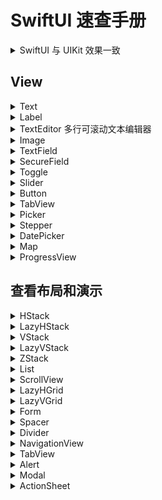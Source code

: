 SwiftUI 速查手册
===

<details>
<summary>SwiftUI 与 UIKit 效果一致</summary>

| UIKit | [SwiftUI](https://developer.apple.com/xcode/swiftui/) |
| ----------- | ----------- |
| UILabel | [Text](#user-content-text) & [Label](#user-content-label)|
| UIImageView | [Image](#user-content-image) |
| UITextField | [TextField](#user-content-textfield) / [SecureField](#user-content-securefield) |
| UITextView | [TextEditor](#user-content-texteditor) |
| UISwitch | [Toggle](#user-content-toggle) |
| UISlider | [Slider](#user-content-slider) |
| UIButton | [Button](#user-content-button) |
| UITableView | [List](#user-content-list) |
| UICollectionView | [LazyVGrid](#user-content-lazyvgrid) / [LazyHGrid](#user-content-lazyhgrid) |
| UINavigationController | [NavigationView](#user-content-navigationview) |
| UITabBarController | [TabView](#user-content-tabview) |
| UIAlertController with style .alert | [Alert](#user-content-alerts-and-action-sheets) |
| UIAlertController with style .actionSheet | [ActionSheet](#user-content-alerts-and-action-sheets) |
| UIStackView with horizontal axis| [HStack](#user-content-hstack) / [LazyHStack](#user-content-lazyhstack) |
| UIStackView with vertical axis| [VStack](#user-content-vstack) / [LazyVStack](#user-content-lazyvstack) |
| UISegmentedControl | [Picker](#user-content-picker) |
| UIStepper | [Stepper](#user-content-stepper) |
| UIDatePicker | [DatePicker](#user-content-date-picker) |
| NSAttributedString | No equivalent (use [Text](#user-content-text)) |
| MapKit | [Map](#user-content-map) |
| UIProgressView | [ProgressView](#user-content-progressview) |
| - | [Modal](#user-content-modal) |
| - | [ScrollView](#user-content-scrollview) |
| - | [Form](#user-content-form) |
| - | [Spacer](#user-content-spacer) |
| - | [Divider](#user-content-divider) |


</details>

## View

<details>
<summary id="Text">Text</summary>

```swift
Text("Hello World")
```

添加样式

```swift
Text("Hello World")
    .font(.largeTitle)
    .foregroundColor(Color.green)
    .lineSpacing(50)
    .lineLimit(nil)
    .padding()
```

在文本视图中格式化文本

```swift
static let dateFormatter: DateFormatter = {
    let formatter = DateFormatter()
    formatter.dateStyle = .long
    return formatter
}()

var now = Date()
var body: some View {
    Text("Task due date: \(now, formatter: Self.dateFormatter)")
}
```

</details>


<details>
<summary id="Label">Label</summary>

可以使用以下代码行在文本旁边设置图标。

```swift
Label("SwiftUI CheatSheet", systemImage: "up.icloud")
```

可以设置URL，单击后将重定向到浏览器。

```swift
Link("Click me", destination: URL(string: "your_url")!)
```

Documentation - [Label](https://developer.apple.com/documentation/swiftui/label)

</details>


<details>
<summary id="TextEditor">TextEditor 多行可滚动文本编辑器</summary>

可以显示和编辑长格式文本的视图。

```swift
@State private var fullText: String = "This is some editable text..."

var body: some View {
    TextEditor(text: $fullText)
}
```

设置 `TextEditor` 背景颜色

```swift
extension NSTextView {
    open override var frame: CGRect {
        didSet {
            backgroundColor = .clear
//            drawsBackground = true
        }

    }
}

struct DetailContent: View {
    @State private var profileText: String = "Enter your bio"
    var body: some View {
        VSplitView(){
            TextEditor(text: $profileText)
                .background(Color.red)
        }
    }
}
```

Documentation - [TextEditor](https://developer.apple.com/documentation/swiftui/texteditor)

</details>


<details>
<summary id="Image">Image</summary>

显示与环境相关的图像的视图。

```swift
Image("foo") // 图像名称是foo
```

我们可以使用新的 `SF Symbols`

```swift
Image(systemName: "clock.fill")
```

您可以向系统图标集添加样式以匹配您使用的字体

```swift
Image(systemName: "cloud.heavyrain.fill")
    .foregroundColor(.red)
    .font(.title)
Image(systemName: "clock")
    .foregroundColor(.red)
    .font(Font.system(.largeTitle).bold())
```

为图像添加样式

```swift
Image("foo")
    .resizable() // 它将调整大小，以便填充所有可用空间
    .aspectRatio(contentMode: .fit)
```

Documentation - [Image](https://developer.apple.com/documentation/swiftui/image)

</details>


<details>
<summary id="TextField">TextField</summary>

显示可编辑文本界面的控件。

```swift
@State var name: String = "John"    
var body: some View {
    TextField("Name's placeholder", text: $name)
        .textFieldStyle(RoundedBorderTextFieldStyle())
        .padding()
}
```

取消编辑框焦点样式。

```swift
extension NSTextField { // << workaround !!!
    open override var focusRingType: NSFocusRingType {
        get { .none }
        set { }
    }
}
```

如何居中放置 `TextField` 的文本

```swift
struct ContentView: View {
    @State var text: String = "TextField Text"
    var body: some View {
        TextField("Placeholder Text", text: $text)
            .padding(.all, 20)
            .multilineTextAlignment(.center)
    }
}
```

Documentation - [TextField](https://developer.apple.com/documentation/swiftui/textfield)

</details>


<details>
<summary id="SecureField">SecureField</summary>

用户安全地输入私人文本的控件。

```swift
@State var password: String = "1234"    
var body: some View {
    SecureField($password)
        .textFieldStyle(RoundedBorderTextFieldStyle())
        .padding()
}
```

Documentation - [SecureField](https://developer.apple.com/documentation/swiftui/securefield)

</details>


<details>
<summary id="Toggle">Toggle</summary>

在打开和关闭状态之间切换的控件。

```swift
@State var isShowing = true // toggle state

Toggle(isOn: $isShowing) {
    Text("Hello World")
}
```

如果您的 `Toggle` 的标签只有 `Text`，则可以使用此更简单的签名进行初始化。

```swift
Toggle("Hello World", isOn: $isShowing)
```

Documentation - [Toggle](https://developer.apple.com/documentation/swiftui/toggle)

</details>


<details>
<summary id="Slider">Slider</summary>

用于从值的有界线性范围中选择一个值的控件。

```swift
@State var progress: Float = 0

Slider(value: $progress, from: 0.0, through: 100.0, by: 5.0)
```

滑块缺少 `minimumValueImage` 和 `maximumValueImage`，但是我们可以通过 `HStack` 轻松地复制它

```swift
@State var progress: Float = 0
HStack {
    Image(systemName: "sun.min")
    Slider(value: $progress, from: 0.0, through: 100.0, by: 5.0)
    Image(systemName: "sun.max.fill")
}.padding()
```

Documentation - [Slider](https://developer.apple.com/documentation/swiftui/slider)

</details>


<details>
<summary id="Slider">Button</summary>

在触发时执行操作的控件。

```swift
Button(
    action: {
        print("did tap")
    },
    label: { Text("Click Me") }
)
```

如果 `Button` 的标签仅为 `Text`，则可以使用此更简单的签名进行初始化。

```swift
Button("Click Me") {
    print("did tap")
}
```

您可以通过此按钮了解一下

```swift
Button(action: {
    // 退出应用
    NSApplication.shared.terminate(self)
}, label: {
    Image(systemName: "clock")
    Text("Click Me")
    Text("Subtitle")
})
.foregroundColor(Color.white)
.padding()
.background(Color.blue)
.cornerRadius(5)
```

Documentation - [Button](https://developer.apple.com/documentation/swiftui/button)

</details>


<details>
<summary id="TabView">TabView</summary>

一个视图，允许使用可交互的用户界面元素在多个子视图之间进行切换。

```swift
TabView {
    Text("First View")
        .font(.title)
        .tabItem({ Text("First") })
        .tag(0)
    Text("Second View")
        .font(.title)
        .tabItem({ Text("Second") })
        .tag(1)
}
```

图像和文本在一起。 您可以在此处使用 `SF Symbol`。

```swift
TabView {
    Text("First View")
        .font(.title)
        .tabItem({
            Image(systemName: "circle")
            Text("First")
        })
        .tag(0)
    Text("Second View")
        .font(.title)
        .tabItem(VStack {
            Image("second")
            Text("Second")
        })
        .tag(1)
}
```

</details>


<details>
<summary id="Picker">Picker</summary>

用于从一组互斥值中进行选择的控件。

选择器样式的更改基于其祖先，在 `Form` 或 `List` 下，它显示为单个列表行，您可以点击以进入一个显示所有可能选项的新屏幕。

```swift
NavigationView {
    Form {
        Section {
            Picker(selection: $selection, label:
                Text("Picker Name")
                , content: {
                    Text("Value 1").tag(0)
                    Text("Value 2").tag(1)
                    Text("Value 3").tag(2)
                    Text("Value 4").tag(3)
            })
        }
    }
}
```
您可以使用 `.pickerStyle(WheelPickerStyle())` 覆盖样式。

在 `SwiftUI` 中，`UISegmentedControl` 只是 `Picker`的另一种样式。

```swift
@State var mapChoioce = 0
var settings = ["Map", "Transit", "Satellite"]
Picker("Options", selection: $mapChoioce) {
    ForEach(0 ..< settings.count) { index in
        Text(self.settings[index])
            .tag(index)
    }

}.pickerStyle(SegmentedPickerStyle())
```

分段控制(SegmentedControl)在 `iOS 13` 中也焕然一新

Documentation - [Picker](https://developer.apple.com/documentation/swiftui/picker)

</details>


<details>
<summary id="Stepper">Stepper</summary>

用于执行语义递增和递减操作的控件。

```swift
@State var quantity: Int = 0
Stepper(value: $quantity, in: 0...10, label: { Text("Quantity \(quantity)")})
```

如果 `Stepper` 的标签只有 `Text`，则可以使用此更简单的签名进行初始化。

```swift
Stepper("Quantity \(quantity)", value: $quantity, in: 0...10)
```

如果要完全控制，他们可以提供裸机步进器，您可以在其中管理自己的数据源。

```swift
@State var quantity: Int = 0
Stepper(onIncrement: {
    self.quantity += 1
}, onDecrement: {
    self.quantity -= 1
}, label: { Text("Quantity \(quantity)") })
```

如果您还为带有 `step` 的初始化程序的每个步骤指定了一个值的数量。

```swift
Stepper(value: $quantity, in: 0...10, step: 2) {
    Text("Quantity \(quantity)")
}
```

Documentation - [Stepper](https://developer.apple.com/documentation/swiftui/stepper)

</details>


<details>
<summary id="DatePicker">DatePicker</summary>

用于选择绝对日期的控件。


日期选择器(DatePicker)的样式也会根据其祖先而改变。 在 `Form` 或 `List` 下，它显示为单个列表行，您可以点击以展开到日期选择器（就像日历应用程序一样）。

```swift
@State var selectedDate = Date()

var dateClosedRange: ClosedRange<Date> {
    let min = Calendar.current.date(byAdding: .day, value: -1, to: Date())!
    let max = Calendar.current.date(byAdding: .day, value: 1, to: Date())!
    return min...max
}
NavigationView {
    Form {
        Section {
            DatePicker(
                selection: $selectedDate,
                in: dateClosedRange,
                displayedComponents: .date,
                label: { Text("Due Date") }
            )
        }
    }
}
```

在表格和列表的外部，它显示为普通的轮式拾取器

```swift
@State var selectedDate = Date()

var dateClosedRange: ClosedRange<Date> {
    let min = Calendar.current.date(byAdding: .day, value: -1, to: Date())!
    let max = Calendar.current.date(byAdding: .day, value: 1, to: Date())!
    return min...max
}

DatePicker(
    selection: $selectedDate,
    in: dateClosedRange,
    displayedComponents: [.hourAndMinute, .date],
    label: { Text("Due Date") }
)
```

如果 `DatePicker` 的标签仅是纯文本，则可以使用此更简单的签名进行初始化。

```swift
DatePicker("Due Date",
            selection: $selectedDate,
            in: dateClosedRange,
            displayedComponents: [.hourAndMinute, .date])
```

可以使用 `ClosedRange`，`PartialRangeThrough` 和 `PartialRangeFrom` 来设置 `minimumDate` 和 `maximumDate`。

```swift
DatePicker("Minimum Date",
    selection: $selectedDate,
    in: Date()...,
    displayedComponents: [.date])
DatePicker("Maximum Date",
    selection: $selectedDate,
    in: ...Date(),
    displayedComponents: [.date])
```

Documentation - [DatePicker](https://developer.apple.com/documentation/swiftui/datepicker)

</details>


<details>
<summary id="Map">Map</summary>

显示嵌入式地图界面的视图。

显示指定区域的地图

```swift
import MapKit

@State var region = MKCoordinateRegion(center: .init(latitude: 37.334722, longitude: -122.008889), latitudinalMeters: 300, longitudinalMeters: 300)
    
Map(coordinateRegion: $region)
```

您可以通过指定 `interactionModes`（使用`[]`禁用所有交互）来控制地图的交互。

```swift
struct PinItem: Identifiable {
    let id = UUID()
    let coordinate: CLLocationCoordinate2D
}

Map(coordinateRegion: $region, 
    interactionModes: [], 
    showsUserLocation: true, 
    userTrackingMode: nil, 
    annotationItems: [PinItem(coordinate: .init(latitude: 37.334722, longitude: -122.008889))]) { item in                    
    MapMarker(coordinate: item.coordinate)
}
```

Documentation - [Map](https://developer.apple.com/documentation/mapkit/map)

</details>


<details>
<summary id="ProgressView">ProgressView</summary>

显示任务完成进度的视图。

```swift
@State private var progress = 0.5

VStack {
    ProgressView(value: progress)
    Button("More", action: { progress += 0.05 })
}
```

通过应用 `CircularProgressViewStyle`，可以将其用作 `UIActivityIndicatorView`。

```swift
ProgressView(value: progress)
    .progressViewStyle(CircularProgressViewStyle())
```

Documentation - [ProgressView](https://developer.apple.com/documentation/swiftui/progressview)

</details>

## 查看布局和演示

<details>
<summary id="HStack">HStack</summary>

将其子级排列在一条水平线上的视图。

创建静态可滚动列表

```swift
HStack (alignment: .center, spacing: 20){
    Text("Hello")
    Divider()
    Text("World")
}
```

Documentation - HStack

</details>


<details>
<summary id="LazyHStack">LazyHStack</summary>

将子项排列在水平增长的线中的视图，仅在需要时创建项。

```swift
ScrollView(.horizontal) {
    LazyHStack(alignment: .center, spacing: 20) {
        ForEach(1...100, id: \.self) {
            Text("Column \($0)")
        }
    }
}
```

Documentation - LazyHStack

</details>


<details>
<summary id="VStack">VStack</summary>

以垂直线排列其子项的视图。

创建静态可滚动列表

```swift
VStack (alignment: .center, spacing: 20){
    Text("Hello")
    Divider()
    Text("World")
}
```

Documentation - VStack

</details>


<details>
<summary id="LazyVStack">LazyVStack</summary>

`iOS 14`

一种视图，将其子级排列在垂直增长的线中，仅在需要时创建项。

```swift
ScrollView {
    LazyVStack(alignment: .leading) {
        ForEach(1...100, id: \.self) {
            Text("Row \($0)")
        }
    }
}
```

Documentation - [LazyVStack](https://developer.apple.com/documentation/swiftui/lazyvstack)

</details>


<details>
<summary id="ZStack">ZStack</summary>

覆盖其子项的视图，使子项在两个轴上对齐。

```swift
ZStack {
    Text("Hello")
        .padding(10)
        .background(Color.red)
        .opacity(0.8)
    Text("World")
        .padding(20)
        .background(Color.red)
        .offset(x: 0, y: 40)
}
```

Documentation - ZStack

</details>


<details>
<summary id="List">List</summary>

一个容器，用于显示排列在单列中的数据行。

创建静态可滚动列表

```swift
List {
    Text("Hello world")
    Text("Hello world")
    Text("Hello world")
}
```

可混合的列表

```swift
List {
    Text("Hello world")
    Image(systemName: "clock")
}
```

创建动态列表

```swift
let names = ["John", "Apple", "Seed"]
List(names) { name in
    Text(name)
}
```

添加 `Section`

```swift
List {
    Section(header: Text("UIKit"), footer: Text("We will miss you")) {
        Text("UITableView")
    }

    Section(header: Text("SwiftUI"), footer: Text("A lot to learn")) {
        Text("List")
    }
}
```

要使其分组，请添加 `.listStyle(GroupedListStyle())`

```swift
List {
    Section(header: Text("UIKit"), footer: Text("We will miss you")) {
        Text("UITableView")
    }

    Section(header: Text("SwiftUI"), footer: Text("A lot to learn")) {
        Text("List")
    }
}.listStyle(GroupedListStyle())
```

要使其插入分组(`.insetGrouped`)，请添加 `.listStyle(GroupedListStyle())` 并强制使用常规水平尺寸类 ``.environment(\.horizontalSizeClass, .regular)``。

```swift
List {
    Section(header: Text("UIKit"), footer: Text("We will miss you")) {
        Text("UITableView")
    }

    Section(header: Text("SwiftUI"), footer: Text("A lot to learn")) {
        Text("List")
    }
}.listStyle(GroupedListStyle())
.environment(\.horizontalSizeClass, .regular)
```

> 插图分组已添加到 `iOS 13.2` 中的 `SwiftUI`

`iOS 14`

在 `iOS 14` 中，我们为此设置了专用样式。

```swift
.listStyle(InsetGroupedListStyle())
```

Documentation - [List](https://developer.apple.com/documentation/swiftui/list)

</details>


<details>
<summary id="ScrollView">ScrollView</summary>

滚动视图。

```swift
ScrollView(alwaysBounceVertical: true) {
    Image("foo")
    Text("Hello World")
}
```

Documentation - [ScrollView](https://developer.apple.com/documentation/swiftui/scrollview)

</details>


<details>
<summary id="LazyHGrid">LazyHGrid</summary>

一种容器视图，将其子视图排列在水平增长的网格中，仅在需要时创建项目。

```swift
var rows: [GridItem] =
        Array(repeating: .init(.fixed(20)), count: 2)

ScrollView(.horizontal) {
    LazyHGrid(rows: rows, alignment: .top) {
        ForEach((0...100), id: \.self) {
            Text("\($0)").background(Color.pink)
        }
    }
}
```

Documentation - [LazyHGrid](https://developer.apple.com/documentation/swiftui/lazyhgrid)

</details>


<details>
<summary id="LazyVGrid">LazyVGrid</summary>

容器视图，将其子视图排列在垂直增长的网格中，仅在需要时创建项目。

```swift
var columns: [GridItem] = Array(repeating: .init(.fixed(20)), count: 5)

ScrollView {
    LazyVGrid(columns: columns) {
        ForEach((0...100), id: \.self) {
            Text("\($0)").background(Color.pink)
        }
    }
}
```

Documentation - [LazyVGrid](https://developer.apple.com/documentation/swiftui/lazyvgrid)

</details>


<details>
<summary id="Form">Form</summary>

用于对用于数据输入的控件（例如在设置或检查器中）进行分组的容器。

您几乎可以在此表单中放入任何内容，它将为表单呈现适当的样式。

```swift
NavigationView {
    Form {
        Section {
            Text("Plain Text")
            Stepper(value: $quantity, in: 0...10, label: { Text("Quantity") })
        }
        Section {
            DatePicker($date, label: { Text("Due Date") })
            Picker(selection: $selection, label:
                Text("Picker Name")
                , content: {
                    Text("Value 1").tag(0)
                    Text("Value 2").tag(1)
                    Text("Value 3").tag(2)
                    Text("Value 4").tag(3)
            })
        }
    }
}
```

Documentation - [Form](https://developer.apple.com/documentation/swiftui/form)

</details>


<details>
<summary id="Spacer">Spacer</summary>

沿其包含的堆栈布局的主轴或如果不包含在堆栈中的两个轴上扩展的灵活空间。

```swift
HStack {
    Image(systemName: "clock")
    Spacer()
    Text("Time")
}
```

Documentation - [Spacer](https://developer.apple.com/documentation/swiftui/spacer)

</details>


<details>
<summary id="Divider">Divider</summary>

可用于分隔其他内容的视觉元素。

```swift
HStack {
    Image(systemName: "clock")
    Divider()
    Text("Time")
}.fixedSize()
```

Documentation - [Divider](https://developer.apple.com/documentation/swiftui/divider)

</details>


<details>
<summary id="NavigationView">NavigationView</summary>

用于呈现视图堆栈的视图，这些视图表示导航层次结构中的可见路径。

```swift
NavigationView {            
    List {
        Text("Hello World")
    }
    .navigationBarTitle(Text("Navigation Title")) // Default to large title style
}
```

对于旧样式标题

```swift
NavigationView {            
    List {
        Text("Hello World")
    }
    .navigationBarTitle(Text("Navigation Title"), displayMode: .inline)
}
```

添加 `UIBarButtonItem`

```swift
NavigationView {
    List {
        Text("Hello World")
    }
    .navigationBarItems(trailing:
        Button(action: {
            // Add action
        }, label: {
            Text("Add")
        })
    )
    .navigationBarTitle(Text("Navigation Title"))
}
```

使用 [NavigationLink](https://fuckingswiftui.com/#navigationlink) 添加显示/推送

用作 `UISplitViewController`。

```swift
NavigationView {
    List {
        NavigationLink("Go to detail", destination: Text("New Detail"))
    }.navigationBarTitle("Master")
    Text("Placeholder for Detail")
}
```

您可以使用两个新的样式属性为 `NavigationView` 设置样式：`stack和doubleColumn`。 默认情况下，`iPhone` 和 `Apple TV` 上的导航视图在视觉上反映了导航堆栈，而在 `iPad` 和 `Mac` 上，显示的是拆分视图样式的导航视图。

您可以使用 `.navigationViewStyle` 覆盖它。

```swift
NavigationView {
    MyMasterView()
    MyDetailView()
}
.navigationViewStyle(StackNavigationViewStyle())
```

`iOS 14`

在 `iOS 14` 中，`UISplitViewController` 有新的侧边栏样式。 您也可以通过在 `NavigationView` 下放置三个视图来做到这一点。

```swift
NavigationView {
    Text("Sidebar")
    Text("Primary")
    Text("Detail")
}
```

Documentation - [NavigationView](https://developer.apple.com/documentation/swiftui/navigationview)

`iOS 14`

在 `UIViewController` 中添加 `UIToolbar`，如 `toolbarItems`。

```swift
NavigationView {
    Text("SwiftUI").padding()
        .toolbar {
            ToolbarItem(placement: .bottomBar) {
                Button {

                } label: {
                    Image(systemName: "archivebox")
                }
            }
            
            ToolbarItem(placement: .bottomBar) {
                Spacer()
            }
            
            ToolbarItem(placement: .bottomBar) {                
                Button {
                    
                } label: {
                    Image(systemName: "square.and.pencil")
                }                
            }
        }
}
```

Documentation - [ToolbarItem](https://developer.apple.com/documentation/swiftui/toolbaritem)

</details>


<details>
<summary id="TabView">TabView</summary>

一个视图，允许使用可交互的用户界面元素在多个子视图之间进行切换。

```swift
TabView {
    Text("First View")
        .font(.title)
        .tabItem({ Text("First") })
        .tag(0)
    Text("Second View")
        .font(.title)
        .tabItem({ Text("Second") })
        .tag(1)
}
```

图像和文本在一起。 您可以在此处使用 `SF Symbol`。

```swift
TabView {
    Text("First View")
        .font(.title)
        .tabItem({
            Image(systemName: "circle")
            Text("First")
        })
        .tag(0)
    Text("Second View")
        .font(.title)
        .tabItem(VStack {
            Image("second")
            Text("Second")
        })
        .tag(1)
}
```

或者您可以省略 `VStack`

```swift
TabView {
    Text("First View")
        .font(.title)
        .tabItem({
            Image(systemName: "circle")
            Text("First")
        })
        .tag(0)
    Text("Second View")
        .font(.title)
        .tabItem({
            Image("second")
            Text("Second")
        })
        .tag(1)
}
```

</details>


<details>
<summary id="Alert">Alert</summary>

警报演示的容器。

我们可以根据布尔值显示Alert。

```swift
@State var isError: Bool = false

Button("Alert") {
    self.isError = true
}.alert(isPresented: $isError, content: {
    Alert(title: Text("Error"), message: Text("Error Reason"), dismissButton: .default(Text("OK")))
})
```

它也与可识别项绑定。

```swift
@State var error: AlertError?

var body: some View {
    Button("Alert Error") {
        self.error = AlertError(reason: "Reason")
    }.alert(item: $error, content: { error in
        alert(reason: error.reason)
    })    
}

func alert(reason: String) -> Alert {
    Alert(title: Text("Error"),
            message: Text(reason),
            dismissButton: .default(Text("OK"))
    )
}

struct AlertError: Identifiable {
    var id: String {
        return reason
    }
    
    let reason: String
}
```

Documentation - [Alert](https://developer.apple.com/documentation/swiftui/alert)

</details>


<details>
<summary id="Modal">Modal</summary>

Modal 过渡。

我们可以显示基于布尔的 Modal。

```swift
@State var isModal: Bool = false

var modal: some View {
    Text("Modal")
}

Button("Modal") {
    self.isModal = true
}.sheet(isPresented: $isModal, content: {
    self.modal
})
```

Documentation - [Sheet](https://developer.apple.com/documentation/swiftui/view/3352791-sheet)

它也与可识别项绑定。

```swift
@State var detail: ModalDetail?

var body: some View {
    Button("Modal") {
        self.detail = ModalDetail(body: "Detail")
    }.sheet(item: $detail, content: { detail in
        self.modal(detail: detail.body)
    })    
}

func modal(detail: String) -> some View {
    Text(detail)
}

struct ModalDetail: Identifiable {
    var id: String {
        return body
    }
    
    let body: String
}
```

Documentation - [Sheet](https://developer.apple.com/documentation/swiftui/view/3352792-sheet)

`iOS 14`

如果要使用模式显示以全屏显示的旧模式显示，可以使用 `.fullScreenCover` 而不是 `.sheet`。

由于全屏封面样式不允许用户使用手势来消除模态，因此您必须添加一种方法来手动消除呈现的视图。 在下面的示例中，我们通过将 `isModal` 设置为 `false` 来添加一个按钮来消除显示的视图。

```swift
@State var isModal: Bool = false

var modal: some View {
Text("Modal")
      Button("Dismiss") {
        self.isModal = false
      }
}

Button("Fullscreen") {
    self.isModal = true
}.fullScreenCover(isPresented: $isFullscreen, content: {
      self.modal
    })
```

如果您将自定义视图用作模式，则可以使用 `presentationMode` 环境键关闭显示的视图。

```swift
struct Modal: View {
  @Environment(\.presentationMode) var presentationMode

  var body: some View {
    Text("Modal")
    Button("Dismiss Modal") {
      presentationMode.wrappedValue.dismiss()
    }
  }
}

struct ContentView: View {
    @State private var isModal = false

    var body: some View {
        Button("Fullscreen") {
            isModal = true
        }
        .fullScreenCover(isPresented: $isFullscreen, content: {
      Modal()
    })
}
```

Documentation - [fullScreenCover](https://developer.apple.com/documentation/swiftui/view/fullscreencover(ispresented:ondismiss:content:))

</details>


<details>
<summary id="ActionSheet">ActionSheet</summary>

操作表演示文稿的存储类型。

我们可以显示基于布尔值的 `ActionSheet`。

```swift
@State var isSheet: Bool = false

var actionSheet: ActionSheet {
    ActionSheet(title: Text("Action"),
                message: Text("Description"),
                buttons: [
                    .default(Text("OK"), action: {
                        
                    }),
                    .destructive(Text("Delete"), action: {
                        
                    })
                ]
    )
}

Button("Action Sheet") {
    self.isSheet = true
}.actionSheet(isPresented: $isSheet, content: {
    self.actionSheet
})
```

它也与可识别项绑定。

```swift
@State var sheetDetail: SheetDetail?

var body: some View {
    Button("Action Sheet") {
        self.sheetDetail = ModSheetDetail(body: "Detail")
    }.actionSheet(item: $sheetDetail, content: { detail in
        self.sheet(detail: detail.body)
    })
}

func sheet(detail: String) -> ActionSheet {
    ActionSheet(title: Text("Action"),
                message: Text(detail),
                buttons: [
                    .default(Text("OK"), action: {
                        
                    }),
                    .destructive(Text("Delete"), action: {
                        
                    })
                ]
    )
}

struct SheetDetail: Identifiable {
    var id: String {
        return body
    }
    let body: String
}
```

Documentation - [ActionSheet](https://developer.apple.com/documentation/swiftui/actionsheet)

</details>

